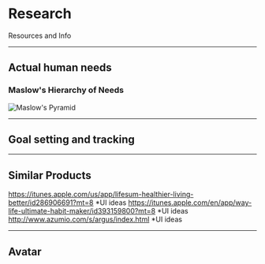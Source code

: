 # Research
Resources and Info

----
## Actual human needs

### Maslow's Hierarchy of Needs
![Maslow's Pyramid](https://media.licdn.com/mpr/mpr/shrinknp_800_800/p/3/005/0ab/1d1/0bddb88.jpg)

----
## Goal setting and tracking


----
## Similar Products
https://itunes.apple.com/us/app/lifesum-healthier-living-better/id286906691?mt=8 *UI ideas
https://itunes.apple.com/en/app/way-life-ultimate-habit-maker/id393159800?mt=8 *UI ideas
http://www.azumio.com/s/argus/index.html *UI ideas

----
## Avatar

